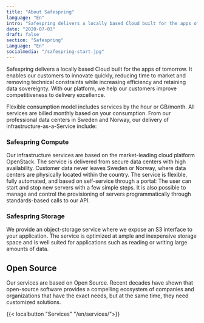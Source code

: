 ```yaml
---
title: "About Safespring"
language: "En"
intro: "Safespring delivers a locally based Cloud built for the apps of tomorrow."
date: "2020-07-03"
draft: false
section: "Safespring"
Language: "En"
socialmedia: "/safespring-start.jpg"
---
```

<div class="ingress"><p>Safespring delivers a locally based Cloud built for the apps of tomorrow. It enables our customers to innovate quickly, reducing time to market and removing technical constraints while increasing efficiency and retaining data sovereignty. With our platform, we help our customers improve competitiveness to delivery excellence.</p></div>
<p>Flexible consumption model includes services by the hour or GB/month. All services are billed monthly based on your consumption. From our professional data centers in Sweden and Norway, our delivery of infrastructure-as-a-Service include:</p>

### Safespring Compute
Our infrastructure services are based on the market-leading cloud platform OpenStack. The service is delivered from secure data centers with high availability. Customer data never leaves Sweden or Norway, where data centers are physically located within the country. The service is flexible, fully automated, and based on self-service through a portal: The user can start and stop new servers with a few simple steps. It is also possible to manage and control the provisioning of servers programmatically through standards-based calls to our API.

### Safespring Storage
We provide an object-storage service where we expose an S3 interface to your application. The service is optimized at ample and inexpensive storage space and is well suited for applications such as reading or writing large amounts of data.

## Open Source
Our services are based on Open Source. Recent decades have shown that open-source software provides a compelling ecosystem of companies and organizations that have the exact needs, but at the same time, they need customized solutions.

{{< localbutton "Services" "/en/services/">}}
